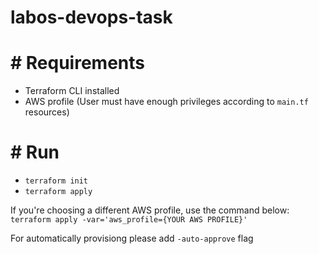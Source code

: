 # labos-devops-task

# # Requirements
- Terraform CLI installed
- AWS profile (User must have enough privileges according to ```main.tf``` resources)

# # Run
- ```terraform init```
- ```terraform apply```

If you're choosing a different AWS profile, use the command below:
```terraform apply -var='aws_profile={YOUR AWS PROFILE}'```

For automatically provisiong please add ```-auto-approve``` flag
